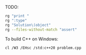 TODO:

```bash
rg "print "
rg ":type"
rg "Solution\(object"
rg --files-without-match "assert"
```

To build C++ on Windows:

`cl /W3 /EHsc /std:c++20 problem.cpp`